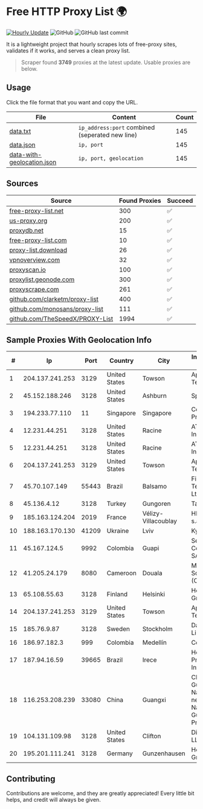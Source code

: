 
# Free HTTP Proxy List 🌍

[![Hourly Update](https://github.com/mertguvencli/http-proxy-list/actions/workflows/main.yml/badge.svg?branch=main)](https://github.com/mertguvencli/http-proxy-list/actions/workflows/main.yml)
![GitHub](https://img.shields.io/github/license/mertguvencli/http-proxy-list)
![GitHub last commit](https://img.shields.io/github/last-commit/mertguvencli/http-proxy-list)

It is a lightweight project that hourly scrapes lots of free-proxy sites, validates if it works, and serves a clean proxy list.


> Scraper found **3749** proxies at the latest update. Usable proxies are below.

## Usage

Click the file format that you want and copy the URL.


|File|Content|Count|
|----|-------|-----|
|[data.txt](https://raw.githubusercontent.com/mertguvencli/http-proxy-list/main/proxy-list/data.txt)|`ip_address:port` combined (seperated new line)|145|
|[data.json](https://raw.githubusercontent.com/mertguvencli/http-proxy-list/main/proxy-list/data.json)|`ip, port`|145|
|[data-with-geolocation.json](https://raw.githubusercontent.com/mertguvencli/http-proxy-list/main/proxy-list/data-with-geolocation.json)|`ip, port, geolocation`|145|

## Sources

|Source|Found Proxies|Succeed|
|------|-------------|-------|
|[free-proxy-list.net](https://free-proxy-list.net)|300|✅|
|[us-proxy.org](https://www.us-proxy.org)|200|✅|
|[proxydb.net](http://proxydb.net)|15|✅|
|[free-proxy-list.com](https://free-proxy-list.com/?page=&port=&type%5B%5D=http&type%5B%5D=https&up_time=0&search=Search)|10|✅|
|[proxy-list.download](https://www.proxy-list.download/HTTP)|26|✅|
|[vpnoverview.com](https://vpnoverview.com/privacy/anonymous-browsing/free-proxy-servers)|32|✅|
|[proxyscan.io](https://www.proxyscan.io)|100|✅|
|[proxylist.geonode.com](https://proxylist.geonode.com/api/proxy-list?limit=300&page=1&sort_by=lastChecked&sort_type=desc&protocols=http,https)|300|✅|
|[proxyscrape.com](https://api.proxyscrape.com/v2/?request=displayproxies&protocol=http&timeout=10000&country=all&ssl=all&anonymity=all)|261|✅|
|[github.com/clarketm/proxy-list](https://raw.githubusercontent.com/clarketm/proxy-list/master/proxy-list-raw.txt)|400|✅|
|[github.com/monosans/proxy-list](https://raw.githubusercontent.com/monosans/proxy-list/main/proxies/http.txt)|111|✅|
|[github.com/TheSpeedX/PROXY-List](https://raw.githubusercontent.com/TheSpeedX/PROXY-List/master/http.txt)|1994|✅|


## Sample Proxies With Geolocation Info

|#|Ip|Port|Country|City|Internet Service Provider|
|-|--|----|-------|----|-------------------------|
|1|204.137.241.253|3129|United States|Towson|Apogee Telecom Inc.|
|2|45.152.188.246|3128|United States|Ashburn|Sprint|
|3|194.233.77.110|11|Singapore|Singapore|Contabo Asia Private Limited|
|4|12.231.44.251|3128|United States|Racine|AT&T Services, Inc.|
|5|12.231.44.251|3128|United States|Racine|AT&T Services, Inc.|
|6|204.137.241.253|3129|United States|Towson|Apogee Telecom Inc.|
|7|45.70.107.149|55443|Brazil|Balsamo|Fiorilli Solucoes Tecnologicas Ltda - ME|
|8|45.136.4.12|3128|Turkey|Gungoren|Talha Bogaz|
|9|185.163.124.204|2019|France|Vélizy-Villacoublay|HEXATOM s.a.r.l.|
|10|188.163.170.130|41209|Ukraine|Lviv|Kyivstar UA|
|11|45.167.124.5|9992|Colombia|Guapi|Sepcom Comunicaciones SAS|
|12|41.205.24.179|8080|Cameroon|Douala|MTN Network Solutions (Cameroon)|
|13|65.108.55.63|3128|Finland|Helsinki|Hetzner Online GmbH|
|14|204.137.241.253|3129|United States|Towson|Apogee Telecom Inc.|
|15|185.76.9.87|3128|Sweden|Stockholm|DataCamp Limited|
|16|186.97.182.3|999|Colombia|Medellín|Colombia Móvil|
|17|187.94.16.59|39665|Brazil|Irece|Holistica Provedor Internet Ltda|
|18|116.253.208.239|33080|China|Guangxi|CHINATELECOM Guangxi Nanning IDC networkdescr: Nanning, Guangxi Province, P.R.|
|19|104.131.109.98|3128|United States|Clifton|DigitalOcean, LLC|
|20|195.201.111.241|3128|Germany|Gunzenhausen|Hetzner Online GmbH|



## Contributing

Contributions are welcome, and they are greatly appreciated! Every
little bit helps, and credit will always be given.

